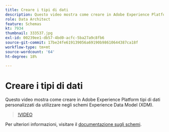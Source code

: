 ```yaml
---
title: Creare i tipi di dati
description: Questo video mostra come creare in Adobe Experience Platform tipi di dati personalizzati da utilizzare negli schemi Experience Data Model (XDM).
role: Data Architect
feature: Schemas
kt: 7934
thumbnail: 333537.jpg
exl-id: 00239ee1-db57-4bd0-acfc-5ba27a9c8fb6
source-git-commit: 17be24fe619139056a69190b98610644387ca18f
workflow-type: tm+mt
source-wordcount: '64'
ht-degree: 18%

---
```


# Creare i tipi di dati

Questo video mostra come creare in Adobe Experience Platform tipi di dati personalizzati da utilizzare negli schemi Experience Data Model (XDM).

>[!VIDEO](https://video.tv.adobe.com/v/333537?quality=12&learn=on)

Per ulteriori informazioni, visitare il [documentazione sugli schemi](https://experienceleague.adobe.com/docs/experience-platform/xdm/home.html?lang=it).
